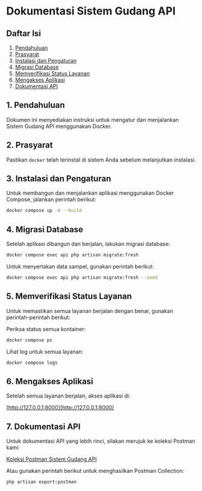 # Dokumentasi Sistem Gudang API

## Daftar Isi
1. [Pendahuluan](#pendahuluan)
2. [Prasyarat](#prasyarat)
3. [Instalasi dan Pengaturan](#instalasi-dan-pengaturan)
4. [Migrasi Database](#migrasi-database)
5. [Memverifikasi Status Layanan](#memverifikasi-status-layanan)
6. [Mengakses Aplikasi](#mengakses-aplikasi)
7. [Dokumentasi API](#dokumentasi-api)

## 1. Pendahuluan
Dokumen ini menyediakan instruksi untuk mengatur dan menjalankan Sistem Gudang API menggunakan Docker.

## 2. Prasyarat
Pastikan `docker` telah terinstal di sistem Anda sebelum melanjutkan instalasi.

## 3. Instalasi dan Pengaturan
Untuk membangun dan menjalankan aplikasi menggunakan Docker Compose, jalankan perintah berikut:

```bash
docker compose up -d --build
```

## 4. Migrasi Database
Setelah aplikasi dibangun dan berjalan, lakukan migrasi database:

```bash
docker compose exec api php artisan migrate:fresh
```

Untuk menyertakan data sampel, gunakan perintah berikut:

```bash
docker compose exec api php artisan migrate:fresh --seed
```

## 5. Memverifikasi Status Layanan
Untuk memastikan semua layanan berjalan dengan benar, gunakan perintah-perintah berikut:

Periksa status semua kontainer:
```bash
docker compose ps
```

Lihat log untuk semua layanan:
```bash
docker compose logs
```

## 6. Mengakses Aplikasi
Setelah semua layanan berjalan, akses aplikasi di:

[http://127.0.0.1:8000](http://127.0.0.1:8000)

## 7. Dokumentasi API
Untuk dokumentasi API yang lebih rinci, silakan merujuk ke koleksi Postman kami:

[Koleksi Postman Sistem Gudang API](https://elements.getpostman.com/redirect?entityId=31192578-44bc2019-864e-46af-94bd-02652f253619&entityType=collection)

Atau gunakan perintah berikut untuk menghasilkan Postman Collection:
```
php artisan export:postman
```